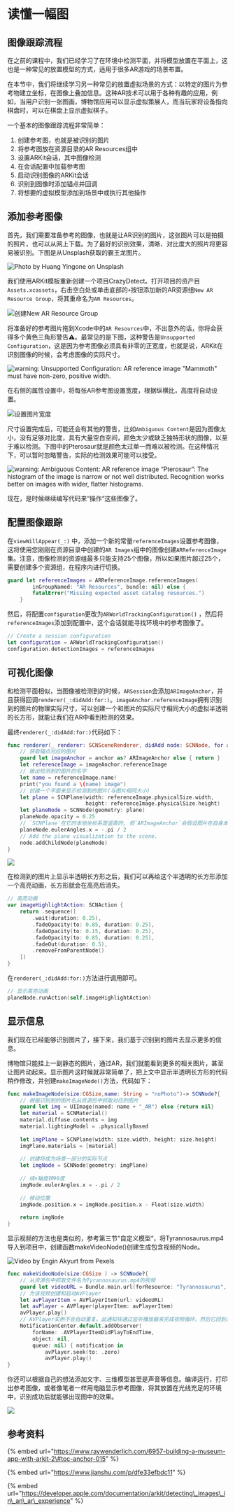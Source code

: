 # 读懂一幅图

## 图像跟踪流程

在之前的课程中，我们已经学习了在环境中检测平面，并将模型放置在平面上，这也是一种常见的放置模型的方式，适用于很多AR游戏的场景布置。

在本节中，我们将继续学习另一种常见的放置虚拟场景的方式：以特定的图片为参考物建立坐标，在图像上叠加信息。这种AR技术可以用于各种有趣的应用，例如，当用户识别一张图画，博物馆应用可以显示虚拟策展人，而当玩家将设备指向棋盘时，可以在棋盘上显示虚拟棋子。

一个基本的图像跟踪流程非常简单：

1. 创建参考图，也就是被识别的图片
2. 将参考图放在资源目录的AR Resources组中
3. 设置ARKit会话，其中图像检测
4. 在会话配置中加载参考图
5. 启动识别图像的ARKit会话
6. 识别到图像时添加锚点并回调
7. 将想要的虚拟模型添加到场景中或执行其他操作

## 添加参考图像

首先，我们需要准备参考的图像，也就是让AR识别的图片，这张图片可以是拍摄的照片，也可以从网上下载。为了最好的识别效果，清晰、对比度大的照片将更容易被识别。下图是从Unsplash获取的霸王龙图片。

![Photo by Huang Yingone on Unsplash](.gitbook/assets/24.jpeg)

我们使用ARKit模板重新创建一个项目CrazyDetect。打开项目的资产目`Assets.xcassets`，右击空白处或单击底部的`+`按钮添加新的AR资源组`New AR Resource Group`，将其重命名为`AR Resources`。

![&#x521B;&#x5EFA;New AR Resource Group](.gitbook/assets/25.png)

将准备好的参考图片拖到Xcode中的`AR Resources`中，不出意外的话，你将会获得多个黄色三角形警告⚠️。最常见的是下图，这种警告是`Unsupported Configuration`，这是因为参考图像必须具有非零的正宽度，也就是说，ARKit在识别图像的时候，会考虑图像的实际尺寸。

![warning: Unsupported Configuration: AR reference image &quot;Mammoth&quot; must have non-zero, positive width.](.gitbook/assets/26.png)

在右侧的属性设置中，将每张AR参考图设置宽度，根据纵横比，高度将自动设置。

![&#x8BBE;&#x7F6E;&#x56FE;&#x7247;&#x5BBD;&#x5EA6;](.gitbook/assets/27.png)

尺寸设置完成后，可能还会有其他的警告，比如`Ambiguous Content`是因为图像太小，没有足够对比度，具有大量空白空间，颜色太少或缺乏独特形状的图像，以至于难以检测。下图中的Pterosaur就是颜色太过单一而难以被检测。在这种情况下，可以暂时忽略警告，实际的检测效果可能可以接受。

![warning: Ambiguous Content: AR reference image &#x201C;Pterosaur&#x201D;: The histogram of the image is narrow or not well distributed. Recognition works better on images with wider, flatter histograms.](.gitbook/assets/28.png)

现在，是时候继续编写代码来“操作“这些图像了。

## 配置图像跟踪

在`viewWillAppear(_:)` 中，添加一个新的常量`referenceImages`设置参考图像，这将使用您刚刚在资源目录中创建的`AR Images`组中的图像创建`ARReferenceImage`集。注意，图像检测的资源组最多只能支持25个图像，所以如果图片超过25个，需要创建多个资源组，在程序内进行切换。

```swift
guard let referenceImages = ARReferenceImage.referenceImages(
        inGroupNamed: "AR Resources", bundle: nil) else {
        fatalError("Missing expected asset catalog resources.")
    }
```

然后，将配置`configuration`更改为`ARWorldTrackingConfiguration()` ，然后将`referenceImages`添加到配置中，这个会话就能寻找环境中的参考图像了。

```swift
// Create a session configuration
let configuration = ARWorldTrackingConfiguration()
configuration.detectionImages = referenceImages
```

## 可视化图像

和检测平面相似，当图像被检测到的时候，`ARSession`会添加`ARImageAnchor`，并且获得回调`renderer(_:didAdd:for:)`。`imageAnchor.referenceImage`拥有识别到的图片的物理实际尺寸，可以创建一个和图片的实际尺寸相同大小的虚拟半透明的长方形，就能让我们在AR中看到检测的效果。

最终`renderer(_:didAdd:for:)`代码如下：

```swift
func renderer(_ renderer: SCNSceneRenderer, didAdd node: SCNNode, for anchor: ARAnchor) {
    // 获取锚点对应的图片
    guard let imageAnchor = anchor as? ARImageAnchor else { return }
    let referenceImage = imageAnchor.referenceImage
    // 输出检测到的图片的名字
    let name = referenceImage.name!
    print("you found a \(name) image")
    // 创建一个平面来显示检测到的图片(与图片相同大小)
    let plane = SCNPlane(width: referenceImage.physicalSize.width,
                         height: referenceImage.physicalSize.height)
    let planeNode = SCNNode(geometry: plane)
    planeNode.opacity = 0.25
    // `SCNPlane`在它的本地坐标系是竖直的, 但`ARImageAnchor`会假设图片在自身本地坐标系中是水平的,所以要旋转平面.
    planeNode.eulerAngles.x = -.pi / 2
    // Add the plane visualization to the scene.
    node.addChildNode(planeNode)
}
```

![](.gitbook/assets/29.png)

在检测到的图片上显示半透明长方形之后，我们可以再给这个半透明的长方形添加一个高亮动画，长方形就会在高亮后消失。

```swift
// 高亮动画
var imageHighlightAction: SCNAction {
    return .sequence([
        .wait(duration: 0.25),
        .fadeOpacity(to: 0.85, duration: 0.25),
        .fadeOpacity(to: 0.15, duration: 0.25),
        .fadeOpacity(to: 0.85, duration: 0.25),
        .fadeOut(duration: 0.5),
        .removeFromParentNode()
    ])
}
```

在`renderer(_:didAdd:for:)`方法进行调用即可。

```swift
// 显示高亮动画
planeNode.runAction(self.imageHighlightAction)
```

## 显示信息

我们现在已经能够识别图片了，接下来，我们基于识别到的图片去显示更多的信息。

博物馆只能挂上一副静态的图片，通过AR，我们就能看到更多的相关图片，甚至让图片动起来。显示图片这时候就非常简单了，把上文中显示半透明长方形的代码稍作修改，并创建`makeImageNode()`方法，代码如下：

```swift
func makeImageNode(size:CGSize,name: String = "noPhoto")-> SCNNode?{
    // 根据识别到的图片名从资源包中抓取对应的图片
    guard let img = UIImage(named: name + "_AR") else {return nil}
    let material = SCNMaterial()
    material.diffuse.contents = img
    material.lightingModel = .physicallyBased
    
    let imgPlane = SCNPlane(width: size.width, height: size.height)
    imgPlane.materials = [material]
    
    // 创建将成为场景一部分的实际节点
    let imgNode = SCNNode(geometry: imgPlane)
    
    // 绕x轴旋转90度
    imgNode.eulerAngles.x = -.pi / 2
    
    // 移动位置
    imgNode.position.x = imgNode.position.x - Float(size.width)
    
    return imgNode
}
```

显示视频的方法也是类似的，参考第三节“自定义模型“，将Tyrannosaurus.mp4导入到项目中，创建函数makeVideoNode\(\)创建生成包含视频的Node。

![Video by Engin Akyurt from Pexels](.gitbook/assets/30.png)

```swift
func makeVideoNode(size:CGSize ) -> SCNNode?{
    // 从资源包中抓取文件名为Tyrannosaurus.mp4的视频
    guard let videoURL = Bundle.main.url(forResource: "Tyrannosaurus", withExtension: "mov") else {return nil}
    // 为该视频创建和启动AVPlayer
    let avPlayerItem = AVPlayerItem(url: videoURL)
    let avPlayer = AVPlayer(playerItem: avPlayerItem)
    avPlayer.play()
    // AVPlayer实例不会自动重复。此通知块通过监听播放器来完成视频循环。然后它回到开头并重新开始。
    NotificationCenter.default.addObserver(
        forName: .AVPlayerItemDidPlayToEndTime,
        object: nil,
        queue: nil) { notification in
            avPlayer.seek(to: .zero)
            avPlayer.play()
}
```

你还可以根据自己的想法添加文字、三维模型甚至是声音等信息。编译运行，打印出参考图像，或者像笔者一样用电脑显示参考图像，将其放置在光线充足的环境中，识别成功后就能够出现图中的效果。

![](.gitbook/assets/image%20%286%29.png)

## 参考资料

{% embed url="https://www.raywenderlich.com/6957-building-a-museum-app-with-arkit-2\#toc-anchor-015" %}

{% embed url="https://www.jianshu.com/p/dfe33efbdc11" %}

{% embed url="https://developer.apple.com/documentation/arkit/detecting\_images\_in\_an\_ar\_experience" %}





